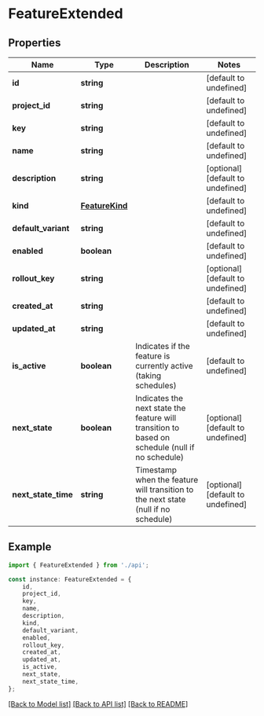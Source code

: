 # FeatureExtended


## Properties

Name | Type | Description | Notes
------------ | ------------- | ------------- | -------------
**id** | **string** |  | [default to undefined]
**project_id** | **string** |  | [default to undefined]
**key** | **string** |  | [default to undefined]
**name** | **string** |  | [default to undefined]
**description** | **string** |  | [optional] [default to undefined]
**kind** | [**FeatureKind**](FeatureKind.md) |  | [default to undefined]
**default_variant** | **string** |  | [default to undefined]
**enabled** | **boolean** |  | [default to undefined]
**rollout_key** | **string** |  | [optional] [default to undefined]
**created_at** | **string** |  | [default to undefined]
**updated_at** | **string** |  | [default to undefined]
**is_active** | **boolean** | Indicates if the feature is currently active (taking schedules) | [default to undefined]
**next_state** | **boolean** | Indicates the next state the feature will transition to based on schedule (null if no schedule) | [optional] [default to undefined]
**next_state_time** | **string** | Timestamp when the feature will transition to the next state (null if no schedule) | [optional] [default to undefined]

## Example

```typescript
import { FeatureExtended } from './api';

const instance: FeatureExtended = {
    id,
    project_id,
    key,
    name,
    description,
    kind,
    default_variant,
    enabled,
    rollout_key,
    created_at,
    updated_at,
    is_active,
    next_state,
    next_state_time,
};
```

[[Back to Model list]](../README.md#documentation-for-models) [[Back to API list]](../README.md#documentation-for-api-endpoints) [[Back to README]](../README.md)
